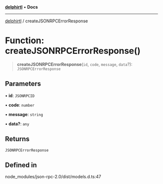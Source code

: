 [**delphirtl**](../README.md) • **Docs**

***

[delphirtl](../globals.md) / createJSONRPCErrorResponse

# Function: createJSONRPCErrorResponse()

> **createJSONRPCErrorResponse**(`id`, `code`, `message`, `data`?): `JSONRPCErrorResponse`

## Parameters

• **id**: `JSONRPCID`

• **code**: `number`

• **message**: `string`

• **data?**: `any`

## Returns

`JSONRPCErrorResponse`

## Defined in

node\_modules/json-rpc-2.0/dist/models.d.ts:47

